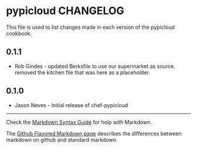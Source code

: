 pypicloud CHANGELOG
========================

This file is used to list changes made in each version of the pypicloud cookbook.

0.1.1
-----
- Rob Gindes - updated Berksfile to use our supermarket as source. removed the kitchen file that was here as a placeholder.

0.1.0
-----
- Jason Neves - Initial release of chef-pypicloud

- - -
Check the [Markdown Syntax Guide](http://daringfireball.net/projects/markdown/syntax) for help with Markdown.

The [Github Flavored Markdown page](http://github.github.com/github-flavored-markdown/) describes the differences between markdown on github and standard markdown.
